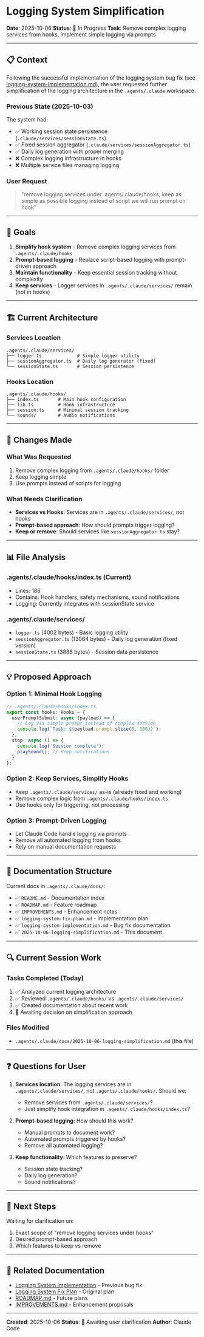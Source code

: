 # Logging System Simplification

**Date**: 2025-10-06
**Status**: 🔄 In Progress
**Task**: Remove complex logging services from hooks, implement simple logging via prompts

---

## 📋 Context

Following the successful implementation of the logging system bug fix (see [logging-system-implementation.md](./logging-system-implementation.md)), the user requested further simplification of the logging architecture in the `.agents/.claude` workspace.

### Previous State (2025-10-03)

The system had:
- ✅ Working session state persistence (`.claude/services/sessionState.ts`)
- ✅ Fixed session aggregator (`.claude/services/sessionAggregator.ts`)
- ✅ Daily log generation with proper merging
- ❌ Complex logging infrastructure in hooks
- ❌ Multiple service files managing logging

### User Request

> "remove logging services under .agents/.claude/hooks, keep as simple as possible logging instead of script we will run prompt on hook"

---

## 🎯 Goals

1. **Simplify hook system** - Remove complex logging services from `.agents/.claude/hooks`
2. **Prompt-based logging** - Replace script-based logging with prompt-driven approach
3. **Maintain functionality** - Keep essential session tracking without complexity
4. **Keep services** - Logger services in `.agents/.claude/services/` remain (not in hooks)

---

## 🏗️ Current Architecture

### Services Location
```
.agents/.claude/services/
├── logger.ts             # Simple logger utility
├── sessionAggregator.ts  # Daily log generator (fixed)
└── sessionState.ts       # Session persistence
```

### Hooks Location
```
.agents/.claude/hooks/
├── index.ts       # Main hook configuration
├── lib.ts         # Hook infrastructure
├── session.ts     # Minimal session tracking
└── sounds/        # Audio notifications
```

---

## 🔄 Changes Made

### What Was Requested

1. Remove complex logging from `.agents/.claude/hooks/` folder
2. Keep logging simple
3. Use prompts instead of scripts for logging

### What Needs Clarification

- **Services vs Hooks**: Services are in `.agents/.claude/services/`, not hooks
- **Prompt-based approach**: How should prompts trigger logging?
- **Keep or remove**: Should services like `sessionAggregator.ts` stay?

---

## 📊 File Analysis

### .agents/.claude/hooks/index.ts (Current)
- Lines: 186
- Contains: Hook handlers, safety mechanisms, sound notifications
- Logging: Currently integrates with sessionState service

### .agents/.claude/services/
- `logger.ts` (4002 bytes) - Basic logging utility
- `sessionAggregator.ts` (13064 bytes) - Daily log generation (fixed version)
- `sessionState.ts` (3886 bytes) - Session data persistence

---

## 💡 Proposed Approach

### Option 1: Minimal Hook Logging
```typescript
// .agents/.claude/hooks/index.ts
export const hooks: Hooks = {
  userPromptSubmit: async (payload) => {
    // Log via simple prompt instead of complex service
    console.log(`Task: ${payload.prompt.slice(0, 100)}`);
  },
  stop: async () => {
    console.log('Session complete');
    playSound(); // Keep notifications
  }
};
```

### Option 2: Keep Services, Simplify Hooks
- Keep `.agents/.claude/services/` as-is (already fixed and working)
- Remove complex logic from `.agents/.claude/hooks/index.ts`
- Use hooks only for triggering, not processing

### Option 3: Prompt-Driven Logging
- Let Claude Code handle logging via prompts
- Remove all automated logging from hooks
- Rely on manual documentation requests

---

## 📝 Documentation Structure

Current docs in `.agents/.claude/docs/`:
- ✅ `README.md` - Documentation index
- ✅ `ROADMAP.md` - Feature roadmap
- ✅ `IMPROVEMENTS.md` - Enhancement notes
- ✅ `logging-system-fix-plan.md` - Implementation plan
- ✅ `logging-system-implementation.md` - Bug fix documentation
- ✅ `2025-10-06-logging-simplification.md` - This document

---

## 🔍 Current Session Work

### Tasks Completed (Today)
1. ✅ Analyzed current logging architecture
2. ✅ Reviewed `.agents/.claude/hooks/` vs `.agents/.claude/services/`
3. ✅ Created documentation about recent work
4. 🔄 Awaiting decision on simplification approach

### Files Modified
- `.agents/.claude/docs/2025-10-06-logging-simplification.md` (this file)

---

## ❓ Questions for User

1. **Services location**: The logging services are in `.agents/.claude/services/`, not `.agents/.claude/hooks/`. Should we:
   - Remove services from `.agents/.claude/services/`?
   - Just simplify hook integration in `.agents/.claude/hooks/index.ts`?

2. **Prompt-based logging**: How should this work?
   - Manual prompts to document work?
   - Automated prompts triggered by hooks?
   - Remove all automated logging?

3. **Keep functionality**: Which features to preserve?
   - Session state tracking?
   - Daily log generation?
   - Sound notifications?

---

## 🎯 Next Steps

Waiting for clarification on:
1. Exact scope of "remove logging services under hooks"
2. Desired prompt-based approach
3. Which features to keep vs remove

---

## 🔗 Related Documentation

- [Logging System Implementation](./logging-system-implementation.md) - Previous bug fix
- [Logging System Fix Plan](./logging-system-fix-plan.md) - Original plan
- [ROADMAP.md](./ROADMAP.md) - Future plans
- [IMPROVEMENTS.md](./IMPROVEMENTS.md) - Enhancement proposals

---

**Created**: 2025-10-06
**Status**: 🔄 Awaiting user clarification
**Author**: Claude Code
